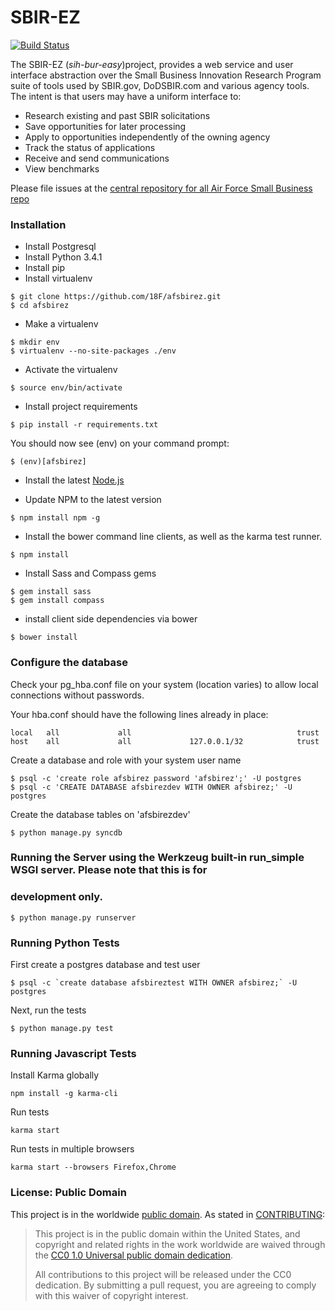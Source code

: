 SBIR-EZ
========
[![Build Status](https://travis-ci.org/18F/afsbirez.svg?branch=master)](https://travis-ci.org/18F/afsbirez)

The SBIR-EZ (_sih-bur-easy_)project, provides a web service and user interface abstraction over the Small Business Innovation Research Program suite of tools used by SBIR.gov, DoDSBIR.com and various agency tools. The intent is that users may have a uniform interface to:

* Research existing and past SBIR solicitations
* Save opportunities for later processing
* Apply to opportunities independently of the owning agency
* Track the status of applications
* Receive and send communications
* View benchmarks

Please file issues at the [central repository for all Air Force Small Business repo](https://github.com/18f/afsmallbiz/issues?labels=Product%3A+SBIR&page=1&state=open)

### Installation
* Install Postgresql
* Install Python 3.4.1
* Install pip
* Install virtualenv

```
$ git clone https://github.com/18F/afsbirez.git
$ cd afsbirez
```

* Make a virtualenv

```
$ mkdir env
$ virtualenv --no-site-packages ./env
```

* Activate the virtualenv

```
$ source env/bin/activate
```

* Install project requirements

```
$ pip install -r requirements.txt
```

You should now see (env) on your command prompt:

```
$ (env)[afsbirez]
```

* Install the latest [Node.js](http://nodejs.org/download/)

* Update NPM to the latest version

```
$ npm install npm -g
```

* Install the bower command line clients, as well as the karma test runner.

```
$ npm install
```

* Install Sass and Compass gems

```
$ gem install sass
$ gem install compass
```

* install client side dependencies via bower
```
$ bower install
```

### Configure the database
Check your pg_hba.conf file on your system (location varies) to allow local connections without passwords.

Your hba.conf should have the following lines already in place:
```
local   all             all                                     trust
host    all             all             127.0.0.1/32            trust
```

Create a database and role with your system user name

```
$ psql -c 'create role afsbirez password 'afsbirez';' -U postgres
$ psql -c 'CREATE DATABASE afsbirezdev WITH OWNER afsbirez;' -U postgres
```

Create the database tables on 'afsbirezdev'

```
$ python manage.py syncdb
```

### Running the Server using the Werkzeug built-in run_simple WSGI server. Please note that this is for
### development only.

```
$ python manage.py runserver
```

### Running Python Tests

First create a postgres database and test user

```
$ psql -c `create database afsbireztest WITH OWNER afsbirez;` -U postgres
```

Next, run the tests
```
$ python manage.py test
```

### Running Javascript Tests

Install Karma globally

```
npm install -g karma-cli
```

Run tests

```
karma start
```

Run tests in multiple browsers

```
karma start --browsers Firefox,Chrome
```

### License: Public Domain

This project is in the worldwide [public domain](LICENSE.md). As stated in [CONTRIBUTING](CONTRIBUTING.md):

> This project is in the public domain within the United States, and copyright and related rights in the work worldwide are waived through the [CC0 1.0 Universal public domain dedication](https://creativecommons.org/publicdomain/zero/1.0/).
>
> All contributions to this project will be released under the CC0 dedication. By submitting a pull request, you are agreeing to comply with this waiver of copyright interest.
